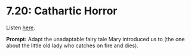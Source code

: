 # 7.20: Cathartic Horror 

Listen [here](http://www.writingexcuses.com/2012/05/13/writing-excuses-7-20-cathartic-horror/). 

**Prompt:** Adapt the unadaptable fairy tale Mary introduced us to (the one about the little old lady who catches on fire and dies).